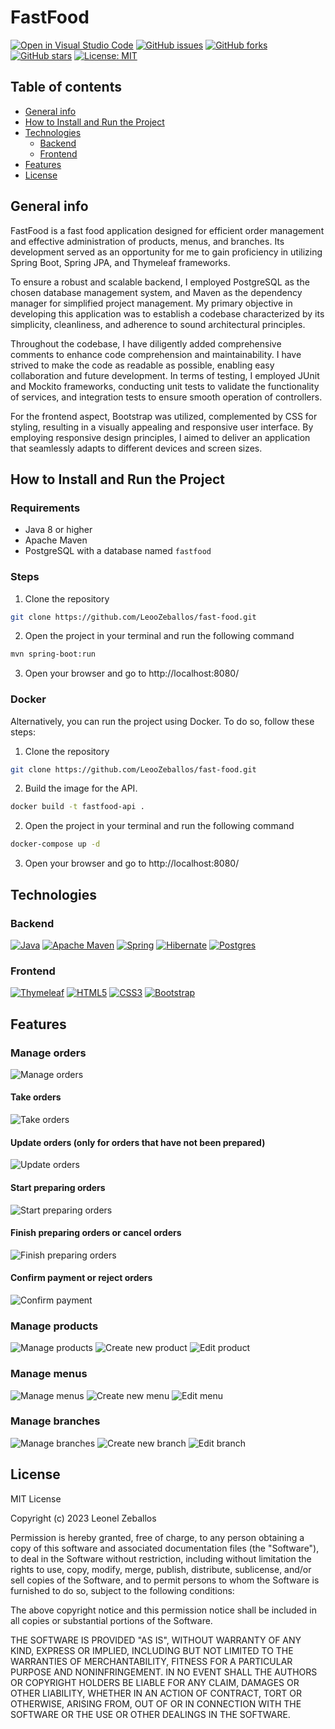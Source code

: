 # FastFood

[![Open in Visual Studio Code](https://img.shields.io/badge/Open%20in-Visual%20Studio%20Code-blue?logo=visual-studio-code)](https://open.vscode.dev/LeooZeballos/fast-food) [![GitHub issues](https://img.shields.io/github/issues/LeooZeballos/fast-food-spring)](https://github.com/LeooZeballos/fast-food-spring/issues) [![GitHub forks](https://img.shields.io/github/forks/LeooZeballos/fast-food-spring)](https://github.com/LeooZeballos/fast-food-spring/network) [![GitHub stars](https://img.shields.io/github/stars/LeooZeballos/fast-food-spring)](https://github.com/LeooZeballos/fast-food-spring/stargazers) [![License: MIT](https://img.shields.io/badge/License-MIT-yellow.svg)](https://opensource.org/licenses/MIT)

## Table of contents
* [General info](#General-info)
* [How to Install and Run the Project](#How-to-Install-and-Run-the-Project)
* [Technologies](#Technologies)
  * [Backend](#Backend)
  * [Frontend](#Frontend)
* [Features](#Features)
* [License](#License)

## General info
FastFood is a fast food application designed for efficient order management and effective administration of products, menus, and branches. Its development served as an opportunity for me to gain proficiency in utilizing Spring Boot, Spring JPA, and  Thymeleaf frameworks.

To ensure a robust and scalable backend, I employed PostgreSQL as the chosen database management system, and Maven as the dependency manager for simplified project management. My primary objective in developing this application was to establish a codebase characterized by its simplicity, cleanliness, and adherence to sound architectural principles.

Throughout the codebase, I have diligently added comprehensive comments to enhance code comprehension and maintainability. I have strived to make the code as readable as possible, enabling easy collaboration and future development. In terms of testing, I employed JUnit and Mockito frameworks, conducting unit tests to validate the functionality of services, and integration tests to ensure smooth operation of controllers.

For the frontend aspect, Bootstrap was utilized, complemented by CSS for styling, resulting in a visually appealing and responsive user interface. By employing responsive design principles, I aimed to deliver an application that seamlessly adapts to different devices and screen sizes.

## How to Install and Run the Project

### Requirements

* Java 8 or higher
* Apache Maven
* PostgreSQL with a database named `fastfood`

### Steps
1. Clone the repository
```bash
git clone https://github.com/LeooZeballos/fast-food.git
```
2. Open the project in your terminal and run the following command
```bash
mvn spring-boot:run
```
3. Open your browser and go to http://localhost:8080/

### Docker

Alternatively, you can run the project using Docker. To do so, follow these steps:

1. Clone the repository
```bash
git clone https://github.com/LeooZeballos/fast-food.git
```
2. Build the image for the API.
```bash
docker build -t fastfood-api .
```
2. Open the project in your terminal and run the following command
```bash
docker-compose up -d
```
3. Open your browser and go to http://localhost:8080/

## Technologies

### Backend

[![Java](https://img.shields.io/badge/java-%23ED8B00.svg?style=for-the-badge&logo=openjdk&logoColor=white)](https://www.java.com)
[![Apache Maven](https://img.shields.io/badge/Apache%20Maven-C71A36?style=for-the-badge&logo=Apache%20Maven&logoColor=white)](https://maven.apache.org)
[![Spring](https://img.shields.io/badge/spring-%236DB33F.svg?style=for-the-badge&logo=spring&logoColor=white)](https://spring.io)
[![Hibernate](https://img.shields.io/badge/Hibernate-59666C?style=for-the-badge&logo=Hibernate&logoColor=white)](https://hibernate.org)
[![Postgres](https://img.shields.io/badge/postgres-%23316192.svg?style=for-the-badge&logo=postgresql&logoColor=white)](https://www.postgresql.org)

### Frontend

[![Thymeleaf](https://img.shields.io/badge/Thymeleaf-%23005C0F.svg?style=for-the-badge&logo=Thymeleaf&logoColor=white)](https://www.thymeleaf.org)
[![HTML5](https://img.shields.io/badge/html5-%23E34F26.svg?style=for-the-badge&logo=html5&logoColor=white)](https://developer.mozilla.org/en-US/docs/Web/Guide/HTML/HTML5)
[![CSS3](https://img.shields.io/badge/css3-%231572B6.svg?style=for-the-badge&logo=css3&logoColor=white)](https://developer.mozilla.org/en-US/docs/Web/CSS)
[![Bootstrap](https://img.shields.io/badge/bootstrap-%238511FA.svg?style=for-the-badge&logo=bootstrap&logoColor=white)](https://getbootstrap.com)

## Features

### Manage orders
![Manage orders](./images/Manage%20orders.png)

#### Take orders
![Take orders](./images/Take%20orders.png)

#### Update orders (only for orders that have not been prepared)
![Update orders](./images/Update%20orders.png)

#### Start preparing orders
![Start preparing orders](./images/Start%20preparing%20orders.png)

#### Finish preparing orders or cancel orders
![Finish preparing orders](./images/Finish%20preparing%20orders.png)

#### Confirm payment or reject orders
![Confirm payment](./images/Confirm%20payment.png)

### Manage products
![Manage products](./images/Manage%20products.png)
![Create new product](./images/Create%20new%20product.png)
![Edit product](./images/Edit%20product.png)

### Manage menus
![Manage menus](./images/Manage%20menus.png)
![Create new menu](./images/Create%20new%20menu.png)
![Edit menu](./images/Edit%20menu.png)

### Manage branches
![Manage branches](./images/Manage%20branches.png)
![Create new branch](./images/Create%20new%20branch.png)
![Edit branch](./images/Edit%20branch.png)

## License

MIT License

Copyright (c) 2023 Leonel Zeballos

Permission is hereby granted, free of charge, to any person obtaining a copy
of this software and associated documentation files (the "Software"), to deal
in the Software without restriction, including without limitation the rights
to use, copy, modify, merge, publish, distribute, sublicense, and/or sell
copies of the Software, and to permit persons to whom the Software is
furnished to do so, subject to the following conditions:

The above copyright notice and this permission notice shall be included in all
copies or substantial portions of the Software.

THE SOFTWARE IS PROVIDED "AS IS", WITHOUT WARRANTY OF ANY KIND, EXPRESS OR
IMPLIED, INCLUDING BUT NOT LIMITED TO THE WARRANTIES OF MERCHANTABILITY,
FITNESS FOR A PARTICULAR PURPOSE AND NONINFRINGEMENT. IN NO EVENT SHALL THE
AUTHORS OR COPYRIGHT HOLDERS BE LIABLE FOR ANY CLAIM, DAMAGES OR OTHER
LIABILITY, WHETHER IN AN ACTION OF CONTRACT, TORT OR OTHERWISE, ARISING FROM,
OUT OF OR IN CONNECTION WITH THE SOFTWARE OR THE USE OR OTHER DEALINGS IN THE
SOFTWARE.

